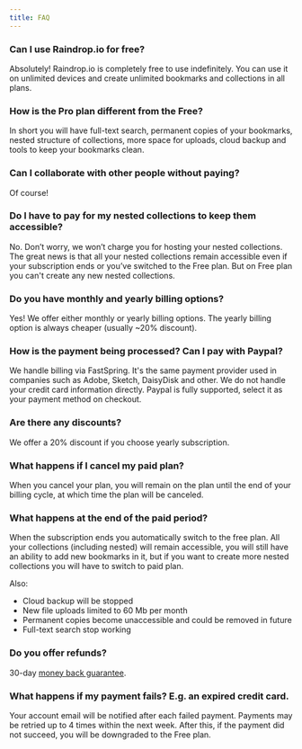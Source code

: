 ```yaml
---
title: FAQ
---
```


### Can I use Raindrop.io for free?
Absolutely! Raindrop.io is completely free to use indefinitely.
You can use it on unlimited devices and create unlimited bookmarks and collections in all plans.

### How is the Pro plan different from the Free?
In short you will have full-text search, permanent copies of your bookmarks, nested structure of collections, more space for uploads, cloud backup and tools to keep your bookmarks clean.

### Can I collaborate with other people without paying?
Of course!

### Do I have to pay for my nested collections to keep them accessible?
No. Don’t worry, we won’t charge you for hosting your nested collections. The great news is that all your nested collections remain accessible even if your subscription ends or you’ve switched to the Free plan. But on Free plan you can't create any new nested collections.

### Do you have monthly and yearly billing options?
Yes! We offer either monthly or yearly billing options. The yearly billing option is always cheaper (usually ~20% discount).

### How is the payment being processed? Can I pay with Paypal?
We handle billing via FastSpring. It's the same payment provider used in companies such as Adobe, Sketch, DaisyDisk and other. We do not handle your credit card information directly.
Paypal is fully supported, select it as your payment method on checkout.

### Are there any discounts?
We offer a 20% discount if you choose yearly subscription.

### What happens if I cancel my paid plan?
When you cancel your plan, you will remain on the plan until the end of your billing cycle, at which time the plan will be canceled.

### What happens at the end of the paid period?
When the subscription ends you automatically switch to the free plan. All your collections (including nested) will remain accessible, you will still have an ability to add new bookmarks in it, but if you want to create more nested collections you will have to switch to paid plan.

Also:
- Cloud backup will be stopped
- New file uploads limited to 60 Mb per month
- Permanent copies become unaccessible and could be removed in future
- Full-text search stop working

### Do you offer refunds?
30-day [money back guarantee](./refund.md).

### What happens if my payment fails? E.g. an expired credit card.
Your account email will be notified after each failed payment. Payments may be retried up to 4 times within the next week. After this, if the payment did not succeed, you will be downgraded to the Free plan.
